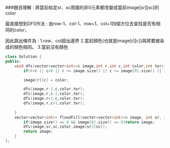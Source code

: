 
###題目理解 : 將當前給定sr、sc周圍的非0元素都改變成當前image[sr][sc]的color

最直接想到DFS作法 : 由row-1、col-1、row+1、col+1四個方位去查找是否有相同的color，

因此跳出條件為 :  1.row、col超出邊界
                 2.當前顏色(也就是image[r][c])與將要被染成的顏色相同。
                 3.當前沒有顏色
                 


```c++
class Solution {
public:
    void dfs(vector<vector<int>>& image,int r,int c,int color,int ter){
        if(r<0 || c<0 || r >= image.size() || c >= image[0].size() || image[r][c] != ter || image[r][c] == color)return ;

        image[r][c] = color;

        dfs(image,r-1,c,color,ter);
        dfs(image,r,c-1,color,ter);
        dfs(image,r+1,c,color,ter);
        dfs(image,r,c+1,color,ter);
        
    }
    vector<vector<int>> floodFill(vector<vector<int>>& image, int sr, int sc, int color) {
        if(image.size() == 0 && image[0].size() == 0)return image;
        dfs(image,sr,sc,color,image[sr][sc]);
        return image;
    }
};
```
